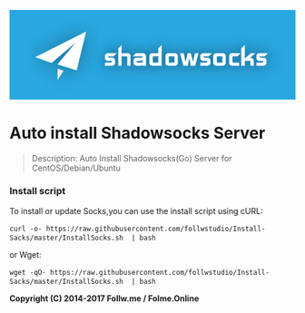 ![shadowsocks](https://raw.githubusercontent.com/follwstudio/Install-Sacks/master/shadowsocks.png)

# Auto install Shadowsocks Server #
> Description:
> Auto Install Shadowsocks(Go) Server for CentOS/Debian/Ubuntu

### Install script    
To install or update Socks,you can use the install script using cURL:   

    curl -o- https://raw.githubusercontent.com/follwstudio/Install-Sacks/master/InstallSocks.sh  | bash     
or Wget: 
       
    wget -qO- https://raw.githubusercontent.com/follwstudio/Install-Sacks/master/InstallSocks.sh  | bash        


**Copyright (C) 2014-2017 Follw.me / Folme.Online**